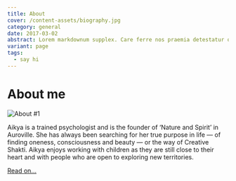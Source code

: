 ```yaml
---
title: About
cover: /content-assets/biography.jpg
category: general
date: 2017-03-02
abstract: Lorem markdownum supplex. Care ferre nos praemia detestatur oderit vitatumque, tardius pello ostentare; dixit.
variant: page
tags:
  - say hi
---
```


# About me

![About #1](/content-assets/biography/about_1600X800.jpg)

Aikya is a trained psychologist and is the founder of ‘Nature and Spirit’ in Auroville. She has always been searching for her true purpose in life — of finding oneness, consciousness and beauty — or the way of Creative Shakti. Aikya enjoys working with children as they are still close to their heart and with people who are open to exploring new territories.

[Read on…](/reconnecting-with-spirit-through-nature)

